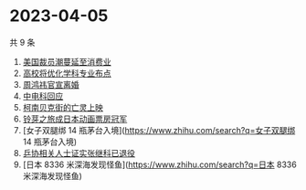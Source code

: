 # 2023-04-05

共 9 条

<!-- BEGIN -->
<!-- 最后更新时间 Wed Apr 05 2023 15:11:12 GMT+0800 (China Standard Time) -->

1. [美国裁员潮蔓延至消费业](https://www.zhihu.com/search?q=美国裁员潮蔓延至消费业)
1. [高校将优化学科专业布点](https://www.zhihu.com/search?q=高校将优化学科专业布点)
1. [周鸿祎官宣离婚](https://www.zhihu.com/search?q=周鸿祎官宣离婚)
1. [中电科回应](https://www.zhihu.com/search?q=中电科回应)
1. [柯南贝克街的亡灵上映](https://www.zhihu.com/search?q=柯南贝克街的亡灵上映)
1. [铃芽之旅成日本动画票房冠军](https://www.zhihu.com/search?q=铃芽之旅成日本动画票房冠军)
1. [女子双腿绑 14 瓶茅台入境](https://www.zhihu.com/search?q=女子双腿绑 14
   瓶茅台入境)
1. [乒协相关人士证实张继科已退役](https://www.zhihu.com/search?q=乒协相关人士证实张继科已退役)
1. [日本 8336 米深海发现怪鱼](https://www.zhihu.com/search?q=日本 8336
   米深海发现怪鱼)

<!-- END -->
